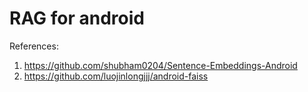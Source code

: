 # RAG for android


References:
1. https://github.com/shubham0204/Sentence-Embeddings-Android
2. https://github.com/luojinlongjjj/android-faiss
